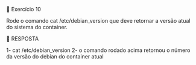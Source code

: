 🚀 Exercício 10

  Rode o comando cat /etc/debian_version que deve retornar a versão atual do sistema do container.

🚀 RESPOSTA

  1- cat /etc/debian_version 
  2- o comando rodado acima retornou o número da versão do debian do container atual